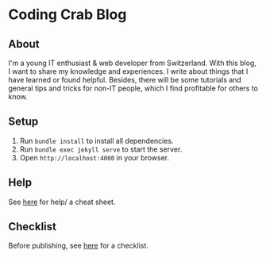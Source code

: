 # Coding Crab Blog

## About

I'm a young IT enthusiast & web developer from Switzerland. With this blog, I want to share my knowledge and experiences. I write about things that I have learned or found helpful. Besides, there will be some tutorials and general tips and tricks for non-IT people, which I find profitable for others to know.

## Setup

1. Run `bundle install` to install all dependencies.
2. Run `bundle exec jekyll serve` to start the server.
3. Open `http://localhost:4000` in your browser.

## Help

See [here](docs/help.md) for help/ a cheat sheet.

## Checklist

Before publishing, see [here](docs/checklist.md) for a checklist.
